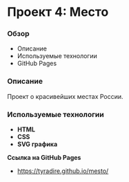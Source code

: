 # Проект 4: Место

### Обзор
* Описание
* Используемые технологии
* GitHub Pages

### Описание

Проект о красивейших местах России.

### Используемые технологии
* **HTML** 
* **CSS**
* **SVG графика**

**Ссылка на GitHub Pages**
* https://tyradire.github.io/mesto/

